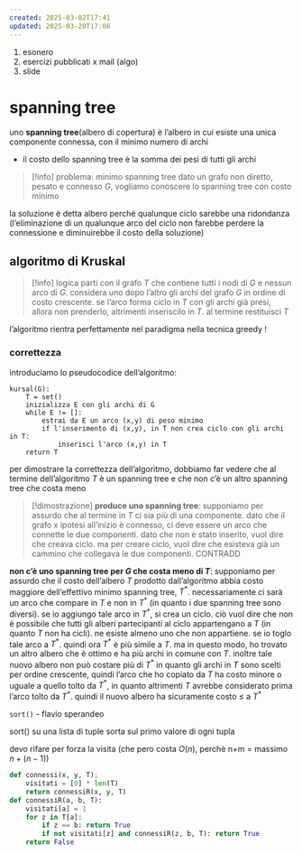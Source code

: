 ```yaml
---
created: 2025-03-02T17:41
updated: 2025-03-20T17:08
---
```

1. esonero 
2. esercizi pubblicati x mail (algo)
3. slide
# spanning tree
uno **spanning tree**(albero di copertura) è l’albero in cui esiste una unica componente connessa, con il minimo numero di archi
- il costo dello spanning tree è la somma dei pesi di tutti gli archi 
>[!info] problema: minimo spanning tree
>dato un grafo non diretto, pesato e connesso $G$, vogliamo conoscere lo spanning tree con costo minimo

la soluzione è detta albero perchè qualunque ciclo sarebbe una ridondanza (l’eliminazione di un qualunque arco del ciclo non farebbe perdere la connessione e diminuirebbe il costo della soluzione)
## algoritmo di Kruskal
>[!info] logica
>parti con il grafo $T$ che contiene tutti i nodi di $G$ e nessun arco di $G$. considera uno dopo l’altro gli archi del grafo $G$ in ordine di costo crescente. se l’arco forma ciclo in $T$ con gli archi già presi, allora non prenderlo, altrimenti inseriscilo in $T$.
>al termine restituisci $T$

l’algoritmo rientra perfettamente nel paradigma nella tecnica greedy !

### correttezza
introduciamo lo pseudocodice dell’algoritmo:
```
kursal(G):
	T = set()
	inizializza E con gli archi di G
	while E != []:
		estrai da E un arco (x,y) di peso minimo
		if l'inserimento di (x,y), in T non crea ciclo con gli archi in T:
			inserisci l'arco (x,y) in T
	return T
```
per dimostrare la correttezza dell’algoritmo, dobbiamo far vedere che al termine dell’algoritmo $T$ è un spanning tree e che non c’è un altro spanning tree che costa meno

>[!dimostrazione]
>**produce uno spanning tree**: 
>supponiamo per assurdo che al termine in $T$ ci sia più di una componente. 
>dato che il grafo x ipotesi all’inizio è connesso, ci deve essere un arco che connette le due componenti. dato che non è stato inserito, vuol dire che creava ciclo. ma per creare ciclo, vuol dire che esisteva già un cammino che collegava le due componenti. CONTRADD
>
**non c’è uno spanning tree per $G$ che costa meno di $T$**:
supponiamo per assurdo che il costo dell’albero $T$ prodotto dall’algoritmo abbia costo maggiore dell’effettivo minimo spanning tree, $T^*$. necessariamente ci sarà un arco che compare in $T$ e non in $T^*$ (in quanto i due spanning tree sono diversi). se io aggiungo tale arco in $T^*$, si crea un ciclo. ciò vuol dire che non è possibile che tutti gli alberi partecipanti al ciclo appartengano a $T$ (in quanto $T$ non ha cicli). ne esiste almeno uno che non appartiene. se io toglo tale arco a $T^*$. quindi ora $T^*$ è più simile a $T$. ma in questo modo, ho trovato un altro albero che è ottimo e ha più archi in comune con $T$. inoltre tale nuovo albero non può costare più di $T^*$ in quanto gli archi in $T$ sono scelti per ordine crescente, quindi l’arco che ho copiato da $T$ ha costo minore o uguale a quello tolto da $T^*$, in quanto altrimenti $T$ avrebbe considerato prima l’arco tolto da $T^*$.  quindi il nuovo albero ha sicuramente costo ≤ a $T^*$

`sort()` - flavio sperandeo

sort() su una lista di tuple sorta sul primo valore di ogni tupla

devo rifare per forza la visita (che pero costa $O(n)$, perchè n+m = massimo $n+(n-1)$)

```python
def connessi(x, y, T);
	visitati = [0] * len(T)
	return connessiR(x, y, T)
def connessiR(a, b, T):
	visitati[a] = 1
	for z in T[a]:
		if z == b: return True
		if not visitati[z] and connessiR(z, b, T): return True
	return False	
```